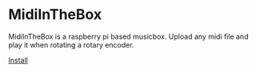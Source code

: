 # MidiInTheBox
MidiInTheBox is a raspberry pi based musicbox. Upload any midi file and play it when rotating a rotary encoder.

[Install](INSTALL.md)

